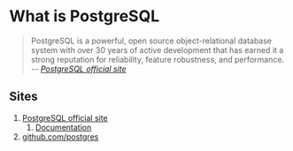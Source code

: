 # What is PostgreSQL

> PostgreSQL is a powerful, open source object-relational database system
> with over 30 years of active development that has earned it a strong
> reputation for reliability, feature robustness, and performance.
> -- *[PostgreSQL official site]*

## Sites

1. [PostgreSQL official site]
    1. [Documentation]
1. [github.com/postgres]

[Documentation]: https://www.postgresql.org/docs/
[github.com/postgres]: https://github.com/postgres
[PostgreSQL official site]: https://www.postgresql.org/

